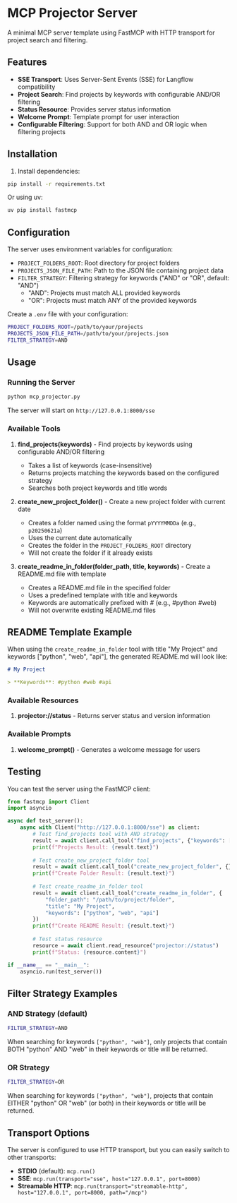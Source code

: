 # MCP Projector Server

A minimal MCP server template using FastMCP with HTTP transport for project search and filtering.

## Features

- **SSE Transport**: Uses Server-Sent Events (SSE) for Langflow compatibility
- **Project Search**: Find projects by keywords with configurable AND/OR filtering
- **Status Resource**: Provides server status information
- **Welcome Prompt**: Template prompt for user interaction
- **Configurable Filtering**: Support for both AND and OR logic when filtering projects

## Installation

1. Install dependencies:
```bash
pip install -r requirements.txt
```

Or using uv:
```bash
uv pip install fastmcp
```

## Configuration

The server uses environment variables for configuration:

- `PROJECT_FOLDERS_ROOT`: Root directory for project folders
- `PROJECTS_JSON_FILE_PATH`: Path to the JSON file containing project data
- `FILTER_STRATEGY`: Filtering strategy for keywords ("AND" or "OR", default: "AND")
  - "AND": Projects must match ALL provided keywords
  - "OR": Projects must match ANY of the provided keywords

Create a `.env` file with your configuration:
```bash
PROJECT_FOLDERS_ROOT=/path/to/your/projects
PROJECTS_JSON_FILE_PATH=/path/to/your/projects.json
FILTER_STRATEGY=AND
```

## Usage

### Running the Server

```bash
python mcp_projector.py
```

The server will start on `http://127.0.0.1:8000/sse`

### Available Tools

1. **find_projects(keywords)** - Find projects by keywords using configurable AND/OR filtering
   - Takes a list of keywords (case-insensitive)
   - Returns projects matching the keywords based on the configured strategy
   - Searches both project keywords and title words

2. **create_new_project_folder()** - Create a new project folder with current date
   - Creates a folder named using the format `pYYYYMMDDa` (e.g., `p20250621a`)
   - Uses the current date automatically
   - Creates the folder in the `PROJECT_FOLDERS_ROOT` directory
   - Will not create the folder if it already exists

3. **create_readme_in_folder(folder_path, title, keywords)** - Create a README.md file with template
   - Creates a README.md file in the specified folder
   - Uses a predefined template with title and keywords
   - Keywords are automatically prefixed with # (e.g., #python #web)
   - Will not overwrite existing README.md files

## README Template Example

When using the `create_readme_in_folder` tool with title "My Project" and keywords ["python", "web", "api"], the generated README.md will look like:

```markdown
# My Project

> **Keywords**: #python #web #api

```

### Available Resources

1. **projector://status** - Returns server status and version information

### Available Prompts

1. **welcome_prompt()** - Generates a welcome message for users

## Testing

You can test the server using the FastMCP client:

```python
from fastmcp import Client
import asyncio

async def test_server():
    async with Client("http://127.0.0.1:8000/sse") as client:
        # Test find_projects tool with AND strategy
        result = await client.call_tool("find_projects", {"keywords": ["python", "web"]})
        print(f"Projects Result: {result.text}")
        
        # Test create_new_project_folder tool
        result = await client.call_tool("create_new_project_folder", {})
        print(f"Create Folder Result: {result.text}")
        
        # Test create_readme_in_folder tool
        result = await client.call_tool("create_readme_in_folder", {
            "folder_path": "/path/to/project/folder",
            "title": "My Project",
            "keywords": ["python", "web", "api"]
        })
        print(f"Create README Result: {result.text}")
        
        # Test status resource
        resource = await client.read_resource("projector://status")
        print(f"Status: {resource.content}")

if __name__ == "__main__":
    asyncio.run(test_server())
```

## Filter Strategy Examples

### AND Strategy (default)
```bash
FILTER_STRATEGY=AND
```
When searching for keywords `["python", "web"]`, only projects that contain BOTH "python" AND "web" in their keywords or title will be returned.

### OR Strategy
```bash
FILTER_STRATEGY=OR
```
When searching for keywords `["python", "web"]`, projects that contain EITHER "python" OR "web" (or both) in their keywords or title will be returned.

## Transport Options

The server is configured to use HTTP transport, but you can easily switch to other transports:

- **STDIO** (default): `mcp.run()`
- **SSE**: `mcp.run(transport="sse", host="127.0.0.1", port=8000)`
- **Streamable HTTP**: `mcp.run(transport="streamable-http", host="127.0.0.1", port=8000, path="/mcp")`

